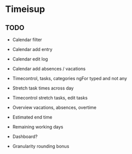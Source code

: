 # Timeisup

## TODO

* Calendar filter
* Calendar add entry
* Calendar edit log
* Calendar add absences / vacations
* Timecontrol, tasks, categories ngFor typed and not any
* Stretch task times across day
* Timecontrol stretch tasks, edit tasks

* Overview vacations, absences, overtime
* Estimated end time
* Remaining working days
* Dashboard?
* Granularity rounding bonus
